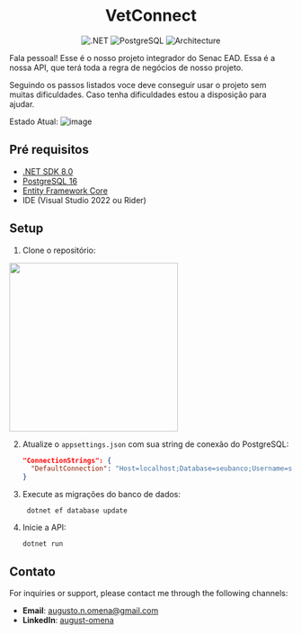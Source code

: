 <h1 align="center">VetConnect</h1>

<p align="center">
  <img src="https://img.shields.io/badge/.NET-8.0-blue" alt=".NET">
  <img src="https://img.shields.io/badge/PostgreSQL-16-blue" alt="PostgreSQL">
  <img src="https://img.shields.io/badge/Architecture-Layered-orange" alt="Architecture">
</p>

Fala pessoal! Esse é o nosso projeto integrador do Senac EAD. Essa é a nossa API, que terá toda a regra de negócios de nosso projeto.

Seguindo os passos listados voce deve conseguir usar o projeto sem muitas dificuldades. Caso tenha dificuldades estou a disposição para ajudar.

Estado Atual:
![image](https://github.com/user-attachments/assets/937b3ac5-eca2-47bb-85e0-5ee85a55c03d)

## Pré requisitos

- [.NET SDK 8.0](https://dotnet.microsoft.com/download)
- [PostgreSQL 16](https://www.postgresql.org/download/)
- [Entity Framework Core](https://docs.microsoft.com/en-us/ef/core/)
- IDE (Visual Studio 2022 ou Rider)

## Setup

1. Clone o repositório:
<img src="https://github.com/user-attachments/assets/0fd91b2f-7440-4958-9f55-fc8006c8b50e" width="300" />

2. Atualize o `appsettings.json` com sua string de conexão do PostgreSQL:

   ```json
   "ConnectionStrings": {
     "DefaultConnection": "Host=localhost;Database=seubanco;Username=seuusuario;Password=suasenha"
   }

3. Execute as migrações do banco de dados:

        dotnet ef database update

4. Inicie a API:
   
       dotnet run

## Contato

For inquiries or support, please contact me through the following channels:

- **Email**: augusto.n.omena@gmail.com
- **LinkedIn**: [august-omena](https://www.linkedin.com/in/augusto-omena/)

